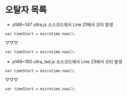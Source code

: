 # 오탈자 목록

* p146~147  ultra.js 소스코드에서 Line 21에서 오타 발생

`var timeStart = microtime-now();` 

▽▽▽

`var timeStart = microtime.now();`



* p149~150 ultra_led.js 소스코드에서 Line 23에서 오타 발생

`var timeStart = microtime-now();` 

▽▽▽

`var timeStart = microtime.now();`

